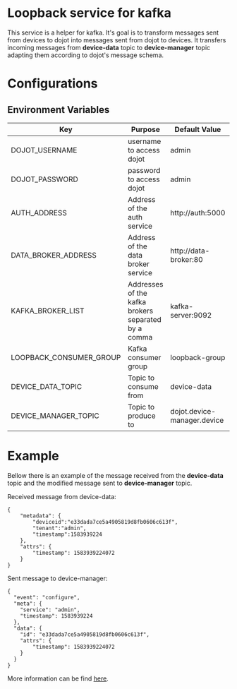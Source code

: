 # Loopback service for kafka

This service is a helper for kafka. It's goal is to transform messages sent from devices to dojot into messages sent from dojot to devices. It transfers incoming messages from **device-data** topic to **device-manager** topic adapting them according to dojot's message schema.

# Configurations
## Environment Variables

Key                      | Purpose                                                             | Default Value   			| Valid Values      |
------------------------ | ------------------------------------------------------------------- | -------------------------- | ----------------- |
DOJOT_USERNAME           | username to access dojot                 						   | admin           			| string   		    |
DOJOT_PASSWORD           | password to access dojot                 						   | admin           			| string   		    |
AUTH_ADDRESS             | Address of the auth service                                         | http://auth:5000           | hostname/IP:port  |
DATA_BROKER_ADDRESS      | Address of the data broker service                                  | http://data-broker:80    	| hostname/IP:port  |
KAFKA_BROKER_LIST        | Addresses of the kafka brokers separated by a comma                 | kafka-server:9092			| hostname/IP:port  |
LOOPBACK_CONSUMER_GROUP  | Kafka consumer group                                                | loopback-group             | string            |
DEVICE_DATA_TOPIC    	 | Topic to consume from                                               | device-data        		| string            |
DEVICE_MANAGER_TOPIC     | Topic to produce to                                                 | dojot.device-manager.device| string            |

# Example
Bellow there is an example of the message received from the **device-data** topic and the modified message sent to **device-manager** topic.

Received message from device-data:
```
{
    "metadata": { 
        "deviceid":"e33dada7ce5a4905819d8fb0606c613f",
        "tenant":"admin",
        "timestamp":1583939224
    },
    "attrs": {
        "timestamp": 1583939224072
    }
}
```

Sent message to device-manager:
```
{
  "event": "configure",
  "meta": {
    "service": "admin",
    "timestamp": 1583939224
  },
  "data": {
    "id": "e33dada7ce5a4905819d8fb0606c613f",
    "attrs": {
        "timestamp": 1583939224072
    }
  }
}
```

More information can be find [here](https://dojotdocs.readthedocs.io/projects/DeviceManager/en/latest/kafka-messages.html).